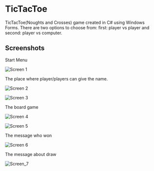 # TicTacToe
TicTacToe(Noughts and Crosses) game created in C# using Windows Forms. There are two options to choose from: first: player vs player and second: player vs computer.  

## Screenshots
Start Menu

![Screen 1](https://i.ibb.co/CmQMjMq/tictactoe1.png)

The place where player/players can give the name.

![Screen 2](https://i.ibb.co/1v0cypX/tictactoe2.png)

![Screen 3](https://i.ibb.co/GxsBqgV/tictactoe5.png)

The board game

![Screen 4](https://i.ibb.co/tsQ2K84/tictactoe3.png)

![Screen 5](https://i.ibb.co/tH6H9nL/tictactoe6.png)

The message who won 

![Screen 6](https://i.ibb.co/fHB4rTg/tictactoe4.png)

The message about draw

![Screen_7](https://i.ibb.co/bbXfL2p/tictactoe7.png)
